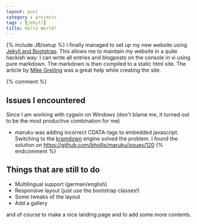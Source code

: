 ```yaml
---
layout: post
category : projects 
tags : [jekyll]
title: Hello World!
---
```

{% include JB/setup %}
I finally managed to set up my new website using [Jekyll and Bootstrap](http://jekyllbootstrap.com/). This allows me to maintain my website in a quite hackish way: I can write all entries and blogposts on the console in vi using pure markdown. The markdown is then compiled to a static html site. The article by [Mike Greiling](http://pixelcog.com/blog/2013/jekyll-from-scratch-core-architecture/) was a great help while creating the site. 

{% comment %}
## Issues I encountered
Since I am working with cygwin on Windows (don't blame me, it turned out to be the most productive combination for me) 
* maruku was adding incorrect CDATA-tags to embedded javascript. Switching to the [kramdown](http://kramdown.gettalong.org/) engine solved the problem. I found the solution on <https://github.com/bhollis/maruku/issues/120>
{% endcomment %}

## Things that are still to do
* Multilingual support (german/english)
* Responsive layout (just use the bootstrap classes!)
* Some tweaks of the layout
* Add a gallery

and of course to make a nice landing page and to add some more contents.

